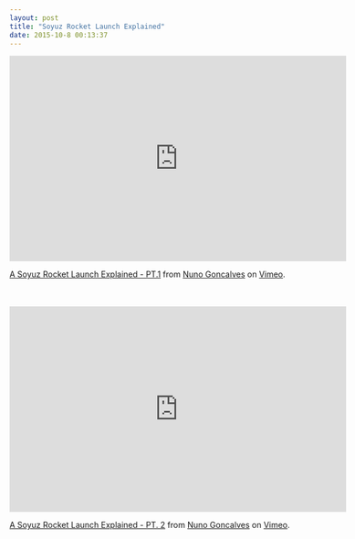 ```yaml
---
layout: post
title: "Soyuz Rocket Launch Explained"
date: 2015-10-8 00:13:37
---
```


<iframe src="https://player.vimeo.com/video/145072839" width="590" height="360" frameborder="0" webkitallowfullscreen mozallowfullscreen allowfullscreen></iframe> <p><a href="https://vimeo.com/145072839">A Soyuz Rocket Launch Explained - PT.1</a> from <a href="https://vimeo.com/user45631409">Nuno Goncalves</a> on <a href="https://vimeo.com">Vimeo</a>.</p>
<br><br>
<iframe src="https://player.vimeo.com/video/145167555" width="590" height="360" frameborder="0" webkitallowfullscreen mozallowfullscreen allowfullscreen></iframe> <p><a href="https://vimeo.com/145167555">A Soyuz Rocket Launch Explained - PT. 2</a> from <a href="https://vimeo.com/user45631409">Nuno Goncalves</a> on <a href="https://vimeo.com">Vimeo</a>.</p>
